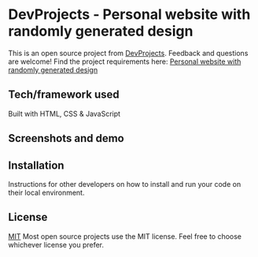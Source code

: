 # DevProjects - Personal website with randomly generated design

This is an open source project from [DevProjects](http://www.codementor.io/projects). Feedback and questions are welcome!
Find the project requirements here: [Personal website with randomly generated design](https://www.codementor.io/projects/web/personal-website-with-randomly-generated-design-atx32ht3j3)

## Tech/framework used
Built with HTML, CSS & JavaScript

## Screenshots and demo


## Installation
Instructions for other developers on how to install and run your code on their local environment.

## License
[MIT](https://choosealicense.com/licenses/mit/)
Most open source projects use the MIT license. Feel free to choose whichever license you prefer.
